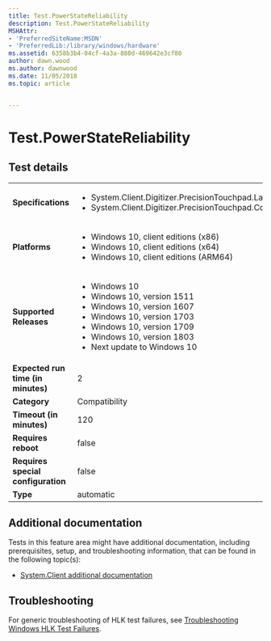 ```yaml
---
title: Test.PowerStateReliability
description: Test.PowerStateReliability
MSHAttr:
- 'PreferredSiteName:MSDN'
- 'PreferredLib:/library/windows/hardware'
ms.assetid: 6358b3b4-04cf-4a3a-880d-469642e3cf80
author: dawn.wood
ms.author: dawnwood
ms.date: 11/05/2018
ms.topic: article


---
```


# <span id="p_hlk_test.29f1e670-7506-4634-8713-48ea5fbd836a"></span>Test.PowerStateReliability


## Test details

|||
|---|---|
| **Specifications**  | <ul><li>System.Client.Digitizer.PrecisionTouchpad.Latency</li><li>System.Client.Digitizer.PrecisionTouchpad.ContactReports</li></ul> |  
| **Platforms**   | <ul><li>Windows 10, client editions (x86)</li><li>Windows 10, client editions (x64)</li><li>Windows 10, client editions (ARM64)</li></ul> |
| **Supported Releases** | <ul><li>Windows 10</li><li>Windows 10, version 1511</li><li>Windows 10, version 1607</li><li>Windows 10, version 1703</li><li>Windows 10, version 1709</li><li>Windows 10, version 1803</li><li>Next update to Windows 10</li></ul> |
|**Expected run time (in minutes)**| 2 |
|**Category**| Compatibility |
|**Timeout (in minutes)**| 120 |
|**Requires reboot**| false |
|**Requires special configuration**| false |
|**Type**| automatic |



## <span id="Additional_documentation"></span><span id="additional_documentation"></span><span id="ADDITIONAL_DOCUMENTATION"></span>Additional documentation


Tests in this feature area might have additional documentation, including prerequisites, setup, and troubleshooting information, that can be found in the following topic(s):

-   [System.Client additional documentation](system-client-additional-documentation.md)

## <span id="Troubleshooting"></span><span id="troubleshooting"></span><span id="TROUBLESHOOTING"></span>Troubleshooting


For generic troubleshooting of HLK test failures, see [Troubleshooting Windows HLK Test Failures](../user/troubleshooting-windows-hlk-test-failures.md).










